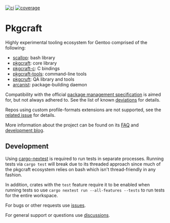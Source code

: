 [![ci](https://github.com/pkgcraft/pkgcraft/workflows/ci/badge.svg)](https://github.com/pkgcraft/pkgcraft/actions/workflows/ci.yml)
[![coverage](https://codecov.io/gh/pkgcraft/pkgcraft/branch/main/graph/badge.svg)](https://codecov.io/gh/pkgcraft/pkgcraft)

# Pkgcraft

Highly experimental tooling ecosystem for Gentoo comprised of the following:

- [scallop]: bash library
- [pkgcraft]: core library
- [pkgcraft-c]: C bindings
- [pkgcraft-tools]: command-line tools
- [pkgcruft]: QA library and tools
- [arcanist]: package-building daemon

Compatibility with the official [package management specification][pmspec] is
aimed for, but not always adhered to. See the list of known [deviations] for
details.

Repos using custom profile-formats extensions are not supported, see the
[related issue][profile-formats] for details.

More information about the project can be found on its [FAQ] and
[development blog][blog].

## Development

Using [cargo-nextest] is required to run tests in separate processes. Running
tests via `cargo test` will break due to its threaded approach since much of
the pkgcraft ecosystem relies on bash which isn't thread-friendly in any
fashion.

In addition, crates with the `test` feature require it to be enabled when
running tests so use `cargo nextest run --all-features --tests` to run tests
for the entire workspace.

For bugs or other requests use [issues].

For general support or questions use [discussions].

[faq]: <https://pkgcraft.github.io/about/>
[blog]: <https://pkgcraft.github.io/>
[cargo-nextest]: <https://nexte.st/>
[issues]: <https://github.com/pkgcraft/pkgcraft/issues>
[discussions]: <https://github.com/pkgcraft/pkgcraft/discussions>
[pmspec]: https://wiki.gentoo.org/wiki/Project:Package_Manager_Specification
[deviations]: https://github.com/orgs/pkgcraft/discussions/134
[profile-formats]: https://github.com/pkgcraft/pkgcraft/issues/251

[scallop]: <https://github.com/pkgcraft/pkgcraft/tree/main/crates/scallop>
[pkgcraft]: <https://github.com/pkgcraft/pkgcraft/tree/main/crates/pkgcraft>
[pkgcraft-c]: <https://github.com/pkgcraft/pkgcraft/tree/main/crates/pkgcraft-c>
[pkgcraft-tools]: <https://github.com/pkgcraft/pkgcraft/tree/main/crates/pkgcraft-tools>
[pkgcruft]: <https://github.com/pkgcraft/pkgcraft/tree/main/crates/pkgcruft>
[arcanist]: <https://github.com/pkgcraft/pkgcraft/tree/main/crates/arcanist>

